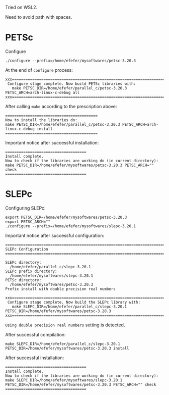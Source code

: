 Tried on WSL2.

Need to avoid path with spaces.


# PETSc

Configure
```
./configure --prefix=/home/efefer/mysoftwares/petsc-3.20.3
```


At the end of `configure` process:
```
xxx=======================================================================================xxx
 Configure stage complete. Now build PETSc libraries with:
   make PETSC_DIR=/home/efefer/parallel_c/petsc-3.20.3 PETSC_ARCH=arch-linux-c-debug all
xxx=======================================================================================xxx
```

After calling `make` according to the prescription above:
```
=========================================
Now to install the libraries do:
make PETSC_DIR=/home/efefer/parallel_c/petsc-3.20.3 PETSC_ARCH=arch-linux-c-debug install
=========================================
```

Important notice after successful installation:
```
====================================
Install complete.
Now to check if the libraries are working do (in current directory):
make PETSC_DIR=/home/efefer/mysoftwares/petsc-3.20.3 PETSC_ARCH="" check
====================================
```


# SLEPc

Configuring SLEPc:
```
export PETSC_DIR=/home/efefer/mysoftwares/petsc-3.20.3
export PETSC_ARCH=""
./configure --prefix=/home/efefer/mysoftwares/slepc-3.20.1
```

Important notice after successful configuration:
```
================================================================================
SLEPc Configuration
================================================================================

SLEPc directory:
  /home/efefer/parallel_c/slepc-3.20.1
SLEPc prefix directory:
  /home/efefer/mysoftwares/slepc-3.20.1
PETSc directory:
  /home/efefer/mysoftwares/petsc-3.20.3
Prefix install with double precision real numbers

xxx==========================================================================xxx
 Configure stage complete. Now build the SLEPc library with:
   make SLEPC_DIR=/home/efefer/parallel_c/slepc-3.20.1 PETSC_DIR=/home/efefer/mysoftwares/petsc-3.20.3
xxx==========================================================================xxx
```

`Using double precision real numbers` setting is detected.


After successful compilation:
```
make SLEPC_DIR=/home/efefer/parallel_c/slepc-3.20.1 PETSC_DIR=/home/efefer/mysoftwares/petsc-3.20.3 install
```

After successful installation:
```
====================================
Install complete.
Now to check if the libraries are working do (in current directory):
make SLEPC_DIR=/home/efefer/mysoftwares/slepc-3.20.1 PETSC_DIR=/home/efefer/mysoftwares/petsc-3.20.3 PETSC_ARCH="" check
====================================
```


